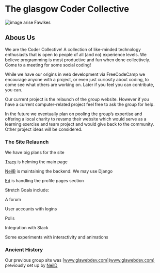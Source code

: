 # The glasgow Coder Collective

![image arise Fawlkes](https://upload.wikimedia.org/wikipedia/commons/thumb/a/a1/Mozilla_Phoenix_logo_vector.svg/500px-Mozilla_Phoenix_logo_vector.svg.png)

## Abous Us

We are the Coder Collective! A collection of like-minded technology enthusiasts that is open to people of all (and no) experience levels. We believe programming is most productive and fun when done collectively. Come to a meeting for some social coding!

While we have our origins in web development via FreeCodeCamp we encourage anyone with a project, or even just curiosity about coding, to come see what others are working on. Later if you feel you can contribute, you can.

Our current project is the relaunch of the group website. However if you have a current computer-related project feel free to ask the group for help.

In the future we eventually plan on pooling the group’s expertise and offering a local charity to revamp their website which would serve as a learning exercise and team project and would give back to the community. Other project ideas will be considered.


### The Site Relaunch

We have big plans for the site

[Tracy](https://github.com/verde79) is helming the main page

[NeilB](https://github.com/conesco3) is maintaining the backend. We may use Django

[Ed](https://github.com/L3gomancer) is handling the profile pages section

Stretch Goals include:

A forum

User accounts with logins

Polls

Integration with Slack

Some experiments with interactivity and animations



### Ancient History

Our previous group site was [www.glawebdev.com](www.glawebdev.com)
previously set up by [NeilD](https://github.com/neildocherty)




